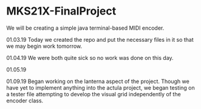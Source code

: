# MKS21X-FinalProject
We will be creating a simple java terminal-based MIDI encoder.

01.03.19
Today we created the repo and put the necessary files in it so that we may begin work tomorrow.

01.04.19 
We were both quite sick so no work was done on this day.

01.05.19

01.09.19 Began working on the lanterna aspect of the project. Though we have yet to implement anything into the actula project, we began testing on a tester file attempting to develop the visual grid independently of the encoder class. 
